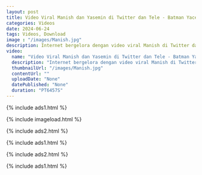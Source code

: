 ```yaml
---
layout: post
title: Video Viral Manish dan Yasemin di Twitter dan Tele - Batman Yacemin Mengejutkan! 
categories: Videos
date: 2024-06-24
tags: Videos, Download
image : "/images/Manish.jpg"
description: Internet bergelora dengan video viral Manish di Twitter dan Yasemin di Tele! Kisah mengejutkan tentang Yacemin dan video Batman Yasemin kini tersebar luas. Apa yang sebenarnya berlaku di sebalik video viral ini? Jangan ketinggalan untuk mengetahui rahsia yang menggemparkan ini! Klik sekarang untuk maklumat penuh dan tonton video yang membuat semua orang terkejut!
video:
  name: "Video Viral Manish dan Yasemin di Twitter dan Tele - Batman Yacemin Mengejutkan!"
  description: "Internet bergelora dengan video viral Manish di Twitter dan Yasemin di Tele! Kisah mengejutkan tentang Yacemin dan video Batman Yasemin kini tersebar luas. Apa yang sebenarnya berlaku di sebalik video viral ini? Jangan ketinggalan untuk mengetahui rahsia yang menggemparkan ini! Klik sekarang untuk maklumat penuh dan tonton video yang membuat semua orang terkejut!"
  thumbnailUrl: "/images/Manish.jpg"
  contentUrl: ""
  uploadDate: "None"
  datePublished: "None"
  duration: "PT6457S"
---
```

{% include ads1.html %}

{% include imageload.html %}

{% include ads2.html %}

{% include ads1.html %}

{% include ads2.html %}

{% include ads1.html %}
